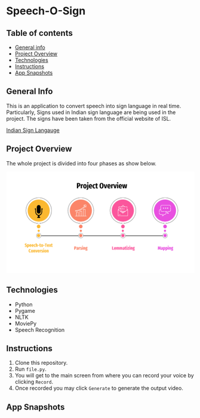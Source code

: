 # Speech-O-Sign

## Table of contents
* [General info](#general-info)
* [Project Overview](#project-overview)
* [Technologies](#technologies)
* [Instructions](#instructions)
* [App Snapshots](#app-snapshots)


## General Info

This is an application to convert speech into sign language in real time. Particularly, Signs used in Indian sign language are being used in the project. The signs have been taken from the official website of ISL. 

[Indian Sign Langauge](https://www.indiansignlanguage.org)


## Project Overview
The whole project is divided into four phases as show below.

![](https://github.com/ayushxsharma0/Speech-O-Sign/blob/main/images/Project%20Overview.png)


## Technologies 
* Python
* Pygame
* NLTK
* MoviePy
* Speech Recognition


## Instructions
1. Clone this repository.
2. Run `file.py`.
3. You will get to the main screen from where you can record your voice by clicking `Record`.
4. Once recorded you may click `Generate` to generate the output video.


## App Snapshots
